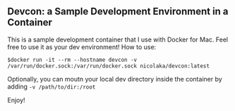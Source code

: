 ## Devcon: a Sample Development Environment in a Container

This is a sample development container that I use with Docker for Mac. Feel free to use it as your dev environment! How to use:

```
$docker run -it --rm --hostname devcon -v /var/run/docker.sock:/var/run/docker.sock nicolaka/devcon:latest
```

Optionally, you can moutn your local dev directory inside the container by adding `-v /path/to/dir:/root`

Enjoy!
 

